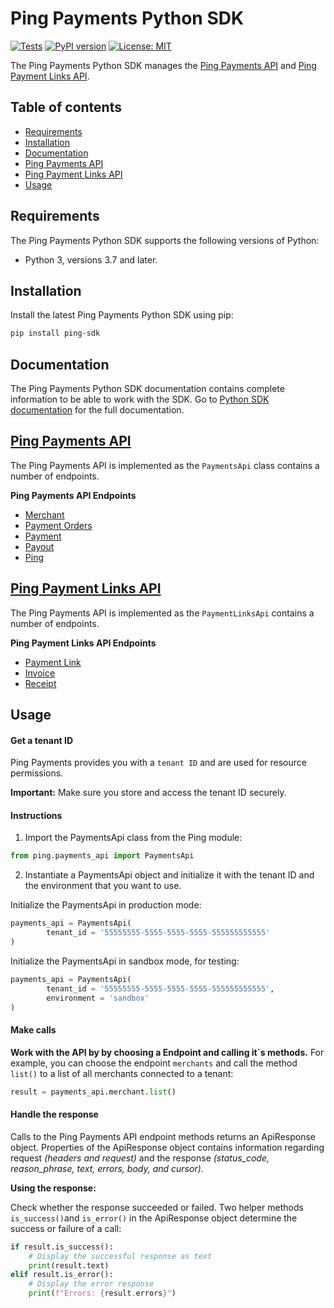 # Ping Payments Python SDK

[![Tests](https://github.com/youcal/ping_python_sdk/actions/workflows/tests.yml/badge.svg)](https://github.com/youcal/ping_python_sdk/actions/workflows/tests.yml)
[![PyPI version](https://badge.fury.io/py/ping-sdk.svg)](https://badge.fury.io/py/ping-sdk)
[![License: MIT](https://img.shields.io/badge/License-MIT-yellow.svg)](https://opensource.org/licenses/MIT)

The Ping Payments Python SDK manages the [Ping Payments API](#payments-api) and [Ping Payment Links API](#payments-api).

## Table of contents

- [Requirements](#requirements)
- [Installation](#installation)
- [Documentation](#documentation)
- [Ping Payments API](#payments-api)
- [Ping Payment Links API](#payments-api)
- [Usage](#usage)

## Requirements

The Ping Payments Python SDK supports the following versions of Python:

- Python 3, versions 3.7 and later.

## Installation

Install the latest Ping Payments Python SDK using pip:

```sh
pip install ping-sdk
```

## Documentation

The Ping Payments Python SDK documentation contains complete information to be able to work with the SDK. Go to [Python SDK documentation](https://docs.pingpayments.com/docs/the-ping-payments-python-sdk) for the full documentation.

## [Ping Payments API]

The Ping Payments API is implemented as the `PaymentsApi` class contains a number of endpoints.

**Ping Payments API Endpoints**

- [Merchant]
- [Payment Orders]
- [Payment]
- [Payout]
- [Ping]

## [Ping Payment Links API]

The Ping Payments API is implemented as the `PaymentLinksApi` contains a number of endpoints.

**Ping Payment Links API Endpoints**

- [Payment Link]
- [Invoice]
- [Receipt]

## Usage

#### Get a tenant ID

Ping Payments provides you with a `tenant ID` and are used for resource permissions.

**Important:** Make sure you store and access the tenant ID securely.

#### Instructions

1. Import the PaymentsApi class from the Ping module:

```python
from ping.payments_api import PaymentsApi
```

2. Instantiate a PaymentsApi object and initialize it with the tenant ID and the environment that you want to use.

Initialize the PaymentsApi in production mode:

```python
payments_api = PaymentsApi(
		tenant_id = '55555555-5555-5555-5555-555555555555'
)
```

Initialize the PaymentsApi in sandbox mode, for testing:

```python
payments_api = PaymentsApi(
		tenant_id = '55555555-5555-5555-5555-555555555555',
		environment = 'sandbox'
)
```

#### Make calls

**Work with the API by by choosing a Endpoint and calling it´s methods.** For example, you can choose the endpoint `merchants` and call the method `list()` to a list of all merchants connected to a tenant:

```python
result = payments_api.merchant.list()
```

#### Handle the response

Calls to the Ping Payments API endpoint methods returns an ApiResponse object. Properties of the ApiResponse object contains information regarding request _(headers and request)_ and the response _(status_code, reason_phrase, text, errors, body, and cursor)_.

**Using the response:**

Check whether the response succeeded or failed. Two helper methods `is_success()`and `is_error()` in the ApiResponse object determine the success or failure of a call:

```python
if result.is_success():
	# Display the successful response as text
	print(result.text)
elif result.is_error():
	# Display the error response
	print(f"Errors: {result.errors}")
```

[//]: # "Link anchor definitions"
[ping payments api]: https://docs.pingpayments.com/docs/payments-api-1
[ping payment links api]: https://docs.pingpayments.com/docs/payment-links-api-1
[merchant]: https://docs.pingpayments.com/docs/payments-api-1#endpoint
[payment orders]: https://docs.pingpayments.com/docs/payments-api-1#endpoint-1
[payment]: https://docs.pingpayments.com/docs/payments-api-1#payment--endpoint
[payout]: https://docs.pingpayments.com/docs/payments-api-1#payout-endpoint
[ping]: https://docs.pingpayments.com/docs/verify-api-connection
[payment link]: https://docs.pingpayments.com/docs/payment-links-api-1#endpoint
[invoice]: https://docs.pingpayments.com/docs/payment-links-api-1#endpoint-1
[receipt]: https://docs.pingpayments.com/docs/payment-links-api-1#endpoint-2
